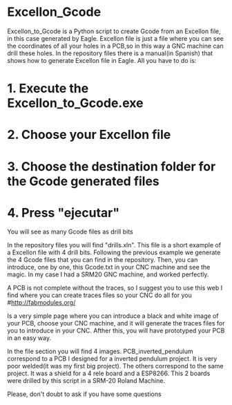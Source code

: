 # Excellon_Gcode
Excellon_to_Gcode is a Python script to create Gcode from an Excellon file, in this case generated by Eagle.
Excellon file is just a file where you can see the coordinates of all your holes in a PCB,so in this way a GNC machine can drill these holes.
In the repository files there is a manual(in Spanish) that shows how to generate Excellon file in Eagle.
All you have to do is:
#   1. Execute the Excellon_to_Gcode.exe
#   2. Choose your Excellon file
#   3. Choose the destination folder for the Gcode generated files
#   4. Press "ejecutar"
You will see as many Gcode files as drill bits

In the repository files you will find "drills.xln". This file is a short example of a Excellon file with 4 drill bits. Following the previous example
we generate the 4 Gcode files that you can find in the repository.
Then, you can introduce, one by one, this Gcode.txt in your CNC machine and see the magic. In my case I had a SRM20 GNC machine, and worked perfectly.

A PCB is not complete without the traces, so I suggest you to use this web I find where you can create traces files so your CNC do all for you
#http://fabmodules.org/

Is a very simple page where you can introduce a black and white image of your PCB, choose your CNC machine, and it will generate the traces files
for you to introduce in your CNC. Afther this, you will have prototyped your PCB in an easy way. 

In the file section you will find 4 images. PCB_inverted_pendulum correspond to a PCB I designed for a inverted pendulum project. It is very poor welded(it was my first big project). The others correspond to the same project. It was a shield for a 4 rele board and a ESP8266. This 2 boards were drilled by this script in a SRM-20 Roland Machine.

Please, don't doubt to ask if you have some questions

